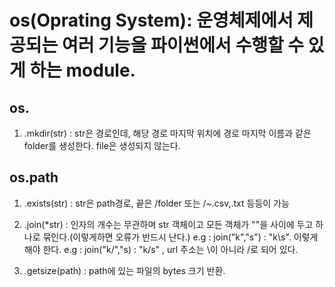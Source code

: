 # os(Oprating System): 운영체제에서 제공되는 여러 기능을 파이썬에서 수행할 수 있게 하는 module.

## os.
1. .mkdir(str) : str은 경로인데, 해당 경로 마지막 위치에 경로 마지막 이름과 같은 folder를 생성한다. file은 생성되지 않는다.


## os.path
1. .exists(str) : str은 path경로, 끝은 /folder 또는 /~.csv,.txt 등등이 가능

2. .join(*str) : 인자의 개수는 무관하며 str 객체이고 모든 객체가 "\"을 사이에 두고 하나로 묶인다.(이렇게하면 오류가 반드시 난다.) e.g : join("k","s") : "k\s". 이렇게 해야 한다. e.g : join("k/","s) : "k/s" , url 주소는 \이 아니라 /로 되어 있다.

3. .getsize(path) : path에 있는 파일의 bytes 크기 반환.